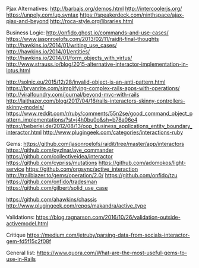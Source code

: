 Pjax Alternatives:
  http://barbajs.org/demos.html
  http://intercoolerjs.org/
  https://unpoly.com/up.syntax
  https://speakerdeck.com/ninthspace/ajax-pjax-and-beyond
  http://roca-style.org/libraries.html


Business Logic:
  http://onfido.ghost.io/commands-and-use-cases/
  https://www.jasonroelofs.com/2013/02/11/raidit-final-thoughts
  http://hawkins.io/2014/01/writing_use_cases/
  http://hawkins.io/2014/01/entities/
  http://hawkins.io/2014/01/form_objects_with_virtus/
  http://www.strauss.io/blog/2015-alternative-interactor-implementation-in-lotus.html

  http://solnic.eu/2015/12/28/invalid-object-is-an-anti-pattern.html
  https://bryanrite.com/simplifying-complex-rails-apps-with-operations/
  http://viralfoundry.com/journal/beyond-mvc-with-rails
  http://laithazer.com/blog/2017/04/16/rails-interactors-skinny-controllers-skinny-models/
  https://www.reddit.com/r/ruby/comments/55n2se/good_command_object_pattern_implementations/?st=j4h0bu0o&sh=b78a06e4
  https://beberlei.de/2012/08/13/oop_business_applications_entity_boundary_interactor.html
  http://www.plugingeek.com/categories/interactions-ruby

Gems:
  https://github.com/jasonroelofs/raidit/tree/master/app/interactors
  https://github.com/pyzlnar/aye_commander
  https://github.com/collectiveidea/interactor
  https://github.com/cypriss/mutations
  https://github.com/adomokos/light-service
  https://github.com/orgsync/active_interaction
  http://trailblazer.to/gems/operation/2.0/
  https://github.com/onfido/tzu
  https://github.com/onfido/tradesman
  https://github.com/gilbert/solid_use_case

  https://github.com/ahawkins/chassis
  http://www.plugingeek.com/repos/makandra/active_type


Validations:
  https://blog.ragnarson.com/2016/10/26/validation-outside-activemodel.html

Critique
  https://medium.com/jetruby/parsing-data-from-socials-interactor-gem-fd5f15c2f08f


General list:
  https://www.quora.com/What-are-the-most-useful-gems-to-use-in-Rails

